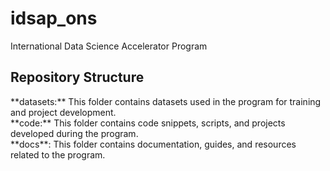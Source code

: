 # idsap_ons
International Data Science Accelerator Program


<h2>Repository Structure</h2>
**datasets:** This folder contains datasets used in the program for training and project development.<br>
**code:** This folder contains code snippets, scripts, and projects developed during the program.<br>
**docs**: This folder contains documentation, guides, and resources related to the program.<br>
